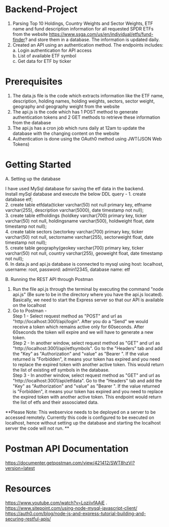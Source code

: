 # Backend-Project
1. Parsing Top 10 Holdings, Country Weights and Sector Weights, ETF name and fund description information for all requested SPDR ETFs from the website https://www.ssga.com/us/en/individual/etfs/fund-finder? and store them in a database. The information is updated daily.   
2. Created an API using an authentication method. The endpoints includes:   
    a. Login authentication for API access  
    b. List of available ETF symbol  
    c. Get data for ETF by ticker    
   
# Prerequisites   

1. The data.js file is the code which extracts information like the ETF name, description, holding names, holding weights, sectors, sector weight, geography and geography weight from the website   
2. The api.js is the code which has 1 POST method to generate authentication tokens and 2 GET methods to retrieve these information from the database    
3. The api.js has a cron job which runs daily at 12am to update the database with the changing content on the website     
4. Authentication is done using the OAuth0 method using JWT(JSON Web Tokens)

# Getting Started

A. Setting up the database    
  
I have used MySql database for saving the etf data in the backend.  
Install mySql database and execute the below DDL query - 
    1. create database etf;   
    2. create table etfdata(ticker varchar(50) not null primary key, etfname varchar(255), description varchar(5000), date timestamp not null);   
    3. create table etfholdings (holdkey varchar(700) primary key, ticker varchar(50) not null, holdingsname varchar(500), holdweight float, date timestamp not null);    
    4. create table sectors (sectorkey varchar(700) primary key, ticker varchar(50) not null, sectorname varchar(255), sectorweight float, date timestamp not null);   
    5. create table geography(geokey varchar(700) primary key, ticker varchar(50) not null, country varchar(255), geoweight float, date timestamp not null);    
    6. In data.js and api.js database is connected to mysql using host: localhost, username: root, password: admin12345, database name: etf
   
   
B. Running the REST API through Postman
1. Run the file api.js through the terminal by executing the command "node api.js" (Be sure to be in the directory where you have the api.js located). Basically, we need to start the Express server so that our API is available on the localhost      
2. Go to Postman -  
Step 1 - Select request method as "POST" and url as "http://localhost:3001/api/login". After you do a "Send" we would receive a token which remains active only for 60seconds. After 60seconds the token will expire and we will have to generate a new token.  
Step 2 - In another window, select request method as "GET" and url as "http://localhost:3001/api/etfsymbols". Go to the "Headers" tab and add the "Key" as "Authorization" and "value" as "Bearer <Token>". If the value returned is "Forbidden", it means your token has expired and you need to replace the expired token with another active token. This would return the list of existing etf symbols in the database.   
Step 3 - In another window, select request method as "GET" and url as "http://localhost:3001/api/etfdata". Go to the "Headers" tab and add the "Key" as "Authorization" and "value" as "Bearer <Token>". If the value returned is "Forbidden", it means your token has expired and you need to replace the expired token with another active token. This endpoint would return the list of etfs and their assosciated data.    
    
**Please Note: This webservice needs to be deployed on a server to be accessed remotely. Currently this code is configured to be executed on localhost, hence without setting up the database and starting the localhost server the code will not run. **   
  
  
# Postman API Documentation
https://documenter.getpostman.com/view/421412/SWT8hzVi?version=latest
  
  
# Resources
https://www.youtube.com/watch?v=LoziivfAAjE .    
https://www.sitepoint.com/using-node-mysql-javascript-client/     
https://auth0.com/blog/node-js-and-express-tutorial-building-and-securing-restful-apis/
